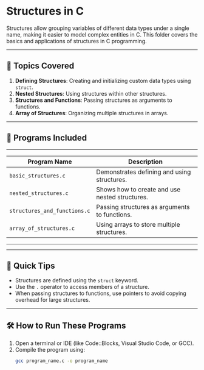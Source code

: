 # Structures in C

Structures allow grouping variables of different data types under a single name, making it easier to model complex entities in C. This folder covers the basics and applications of structures in C programming.

---

## 🚀 **Topics Covered**
1. **Defining Structures**: Creating and initializing custom data types using `struct`.
2. **Nested Structures**: Using structures within other structures.
3. **Structures and Functions**: Passing structures as arguments to functions.
4. **Array of Structures**: Organizing multiple structures in arrays.

---

## 📂 **Programs Included**
 _____________________________________________________________________________________________
| Program Name               | Description                                                   |
|----------------------------|---------------------------------------------------------------|
| `basic_structures.c`       | Demonstrates defining and using structures.                  |
| `nested_structures.c`      | Shows how to create and use nested structures.               |
| `structures_and_functions.c` | Passing structures as arguments to functions.               |
| `array_of_structures.c`    | Using arrays to store multiple structures.                   |
-----------------------------------------------------------------------------------------------

---

## 🌟 **Quick Tips**
- Structures are defined using the `struct` keyword.
- Use the `.` operator to access members of a structure.
- When passing structures to functions, use pointers to avoid copying overhead for large structures.

---

## 🛠 **How to Run These Programs**
1. Open a terminal or IDE (like Code::Blocks, Visual Studio Code, or GCC).
2. Compile the program using:
   ```bash
   gcc program_name.c -o program_name
  ```
